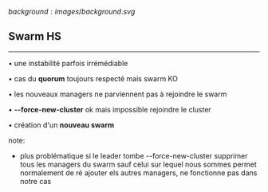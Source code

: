 $background:images/background.svg$
## Swarm HS
---
<section>
  <p class="fragment fade-up">• une instabilité parfois irrémédiable</p>
  <p class="fragment fade-up">• cas du <b>quorum</b> toujours respecté mais swarm KO</p>
  <p class="fragment fade-up">• les nouveaux managers ne parviennent pas à rejoindre le swarm</p>
  <p class="fragment fade-up">• <b>--force-new-cluster</b> ok mais impossible rejoindre le cluster</p>
  <p class="fragment fade-up">• création d'un <b>nouveau swarm</b></p>
</section>


note:
* plus problématique si le leader tombe
--force-new-cluster supprimer tous les managers du swarm sauf celui sur lequel nous sommes
permet normalement de ré ajouter els autres managers, ne fonctionne pas dans notre cas
